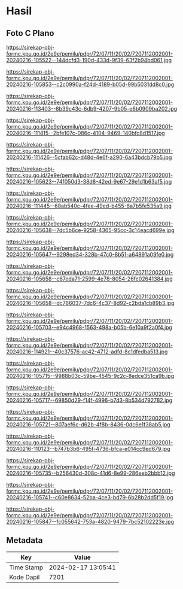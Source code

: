 # Hasil

## Foto C Plano

https://sirekap-obj-formc.kpu.go.id/2e9e/pemilu/pdpr/72/07/11/20/02/7207112002001-20240216-105522--144dcfd3-190d-433d-9f39-63f2b94bd061.jpg

https://sirekap-obj-formc.kpu.go.id/2e9e/pemilu/pdpr/72/07/11/20/02/7207112002001-20240216-105853--c2c0990a-f24d-4189-b05d-99b5031dd8c0.jpg

https://sirekap-obj-formc.kpu.go.id/2e9e/pemilu/pdpr/72/07/11/20/02/7207112002001-20240216-113403--8b39c43c-6db9-4207-9b05-e6b0909ba202.jpg

https://sirekap-obj-formc.kpu.go.id/2e9e/pemilu/pdpr/72/07/11/20/02/7207112002001-20240216-111415--2bfe107c-086c-4104-9469-140bfc8d1517.jpg

https://sirekap-obj-formc.kpu.go.id/2e9e/pemilu/pdpr/72/07/11/20/02/7207112002001-20240216-111426--5cfab62c-d48d-4e6f-a290-6a43bdcb79b5.jpg

https://sirekap-obj-formc.kpu.go.id/2e9e/pemilu/pdpr/72/07/11/20/02/7207112002001-20240216-105623--74f050d3-38d8-42ed-9e67-29e1d1b63af5.jpg

https://sirekap-obj-formc.kpu.go.id/2e9e/pemilu/pdpr/72/07/11/20/02/7207112002001-20240216-111445--68ab540c-4fee-49ed-b455-6a7b5fe535a9.jpg

https://sirekap-obj-formc.kpu.go.id/2e9e/pemilu/pdpr/72/07/11/20/02/7207112002001-20240216-105638--7dc5b6ce-9258-4365-95cc-3c14eacd699e.jpg

https://sirekap-obj-formc.kpu.go.id/2e9e/pemilu/pdpr/72/07/11/20/02/7207112002001-20240216-105647--9298ed34-328b-47c0-8b51-a64891a09fe0.jpg

https://sirekap-obj-formc.kpu.go.id/2e9e/pemilu/pdpr/72/07/11/20/02/7207112002001-20240216-105658--c67eda71-2599-4e78-8054-26fe02641384.jpg

https://sirekap-obj-formc.kpu.go.id/2e9e/pemilu/pdpr/72/07/11/20/02/7207112002001-20240216-105658--dc766037-7dc6-4c37-8d92-c2bda1cb89b3.jpg

https://sirekap-obj-formc.kpu.go.id/2e9e/pemilu/pdpr/72/07/11/20/02/7207112002001-20240216-105703--e94c4968-1563-498a-b05b-6e10a9f2a0f4.jpg

https://sirekap-obj-formc.kpu.go.id/2e9e/pemilu/pdpr/72/07/11/20/02/7207112002001-20240216-114921--40c37576-ac42-4712-adfd-8c1dfedba513.jpg

https://sirekap-obj-formc.kpu.go.id/2e9e/pemilu/pdpr/72/07/11/20/02/7207112002001-20240216-105715--9988b03c-59be-4545-9c2c-8edce351ca9b.jpg

https://sirekap-obj-formc.kpu.go.id/2e9e/pemilu/pdpr/72/07/11/20/02/7207112002001-20240216-105717--69850d29-f14f-4996-b7d3-8b534d792782.jpg

https://sirekap-obj-formc.kpu.go.id/2e9e/pemilu/pdpr/72/07/11/20/02/7207112002001-20240216-105721--807aef6c-d62b-4f8b-8436-0dc6e1f38ab5.jpg

https://sirekap-obj-formc.kpu.go.id/2e9e/pemilu/pdpr/72/07/11/20/02/7207112002001-20240216-110123--b747b3b6-495f-4736-bfca-e014cc9ed679.jpg

https://sirekap-obj-formc.kpu.go.id/2e9e/pemilu/pdpr/72/07/11/20/02/7207112002001-20240216-105735--b256430d-308c-41d6-8e99-286eeb2bbb12.jpg

https://sirekap-obj-formc.kpu.go.id/2e9e/pemilu/pdpr/72/07/11/20/02/7207112002001-20240216-105741--c60e8634-52ba-4ce3-bd79-6b28b2dd5f19.jpg

https://sirekap-obj-formc.kpu.go.id/2e9e/pemilu/pdpr/72/07/11/20/02/7207112002001-20240216-105847--fc055642-753a-4820-9479-7bc52102223e.jpg


## Metadata

| Key        | Value               |
| ---------- | ------------------- |
| Time Stamp | 2024-02-17 13:05:41 |
| Kode Dapil | 7201                |



